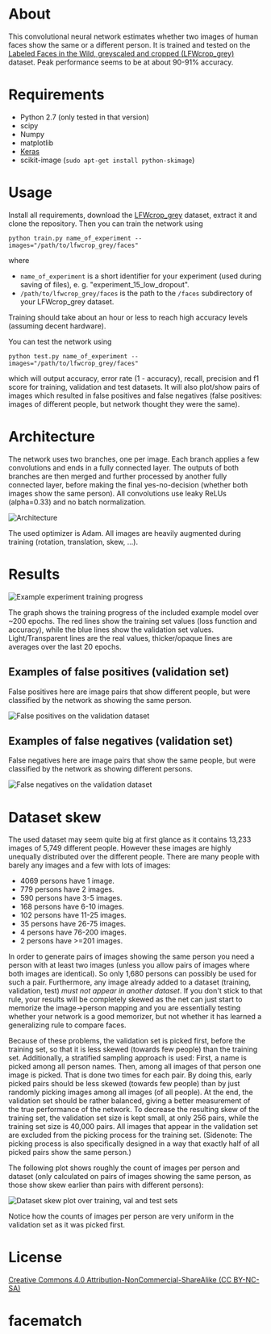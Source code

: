 # About

This convolutional neural network estimates whether two images of human faces show the same or a different person. It is trained and tested on the [Labeled Faces in the Wild, greyscaled and cropped (LFWcrop_grey)](http://conradsanderson.id.au/lfwcrop/) dataset. Peak performance seems to be at about 90-91% accuracy.

# Requirements

* Python 2.7 (only tested in that version)
* scipy
* Numpy
* matplotlib
* [Keras](https://github.com/fchollet/keras)
* scikit-image (`sudo apt-get install python-skimage`)

# Usage

Install all requirements, download the [LFWcrop_grey](http://conradsanderson.id.au/lfwcrop/) dataset, extract it and clone the repository.
Then you can train the network using
```
python train.py name_of_experiment --images="/path/to/lfwcrop_grey/faces"
```
where
* `name_of_experiment` is a short identifier for your experiment (used during saving of files), e. g. "experiment_15_low_dropout".
* `/path/to/lfwcrop_grey/faces` is the path to the `/faces` subdirectory of your LFWcrop_grey dataset.

Training should take about an hour or less to reach high accuracy levels (assuming decent hardware).

You can test the network using
```
python test.py name_of_experiment --images="/path/to/lfwcrop_grey/faces"
```
which will output accuracy, error rate (1 - accuracy), recall, precision and f1 score for training, validation and test datasets. It will also plot/show pairs of images which resulted in false positives and false negatives (false positives: images of different people, but network thought they were the same).

# Architecture

The network uses two branches, one per image. Each branch applies a few convolutions and ends in a fully connected layer.
The outputs of both branches are then merged and further processed by another fully connected layer, before making the final yes-no-decision (whether both images show the same person).
All convolutions use leaky ReLUs (alpha=0.33) and no batch normalization.

![Architecture](images/architecture.png?raw=true "Architecture")

The used optimizer is Adam. All images are heavily augmented during training (rotation, translation, skew, ...).

# Results

![Example experiment training progress](images/example_experiment_lossacc.png?raw=true "Example experiment training progress")

The graph shows the training progress of the included example model over ~200 epochs. The red lines show the training set values (loss function and accuracy), while the blue lines show the validation set values. Light/Transparent lines are the real values, thicker/opaque lines are averages over the last 20 epochs.

## Examples of false positives (validation set)

False positives here are image pairs that show different people, but were classified by the network as showing the same person.

![False positives on the validation dataset](images/val_false_positives.png?raw=true "False positives on the validation dataset")


## Examples of false negatives (validation set)

False negatives here are image pairs that show the same people, but were classified by the network as showing different persons.

![False negatives on the validation dataset](images/val_false_negatives.png?raw=true "False negatives on the validation dataset")

# Dataset skew

The used dataset may seem quite big at first glance as it contains 13,233 images of 5,749 different people. However these images are highly unequally distributed over the different people. There are many people with barely any images and a few with lots of images:
* 4069 persons have 1 image.
* 779 persons have 2 images.
* 590 persons have 3-5 images.
* 168 persons have 6-10 images.
* 102 persons have 11-25 images.
* 35 persons have 26-75 images.
* 4 persons have 76-200 images.
* 2 persons have >=201 images.

In order to generate pairs of images showing the same person you need a person with at least two images (unless you allow pairs of images where both images are identical). So only 1,680 persons can possibly be used for such a pair. Furthermore, any image already added to a dataset (training, validation, test) *must not appear in another dataset*. If you don't stick to that rule, your results will be completely skewed as the net can just start to memorize the image->person mapping and you are essentially testing whether your network is a good memorizer, but not whether it has learned a generalizing rule to compare faces.

Because of these problems, the validation set is picked first, before the training set, so that it is less skewed (towards few people) than the training set. Additionally, a stratified sampling approach is used: First, a name is picked among all person names. Then, among all images of that person one image is picked. That is done two times for each pair. By doing this, early picked pairs should be less skewed (towards few people) than by just randomly picking images among all images (of all people). At the end, the validation set should be rather balanced, giving a better measurement of the true performance of the network. To decrease the resulting skew of the training set, the validation set size is kept small, at only 256 pairs, while the training set size is 40,000 pairs. All images that appear in the validation set are excluded from the picking process for the training set. (Sidenote: The picking process is also specifically designed in a way that exactly half of all picked pairs show the same person.)

The following plot shows roughly the count of images per person and dataset (only calculated on pairs of images showing the same person, as those show skew earlier than pairs with different persons):

![Dataset skew plot over training, val and test sets](images/example_experiment_skew.png?raw=true "Dataset skew plot over training, val and test sets")

Notice how the counts of images per person are very uniform in the validation set as it was picked first.

# License

[Creative Commons 4.0 Attribution-NonCommercial-ShareAlike (CC BY-NC-SA)](https://creativecommons.org/licenses/by-nc-sa/4.0/)
# facematch
